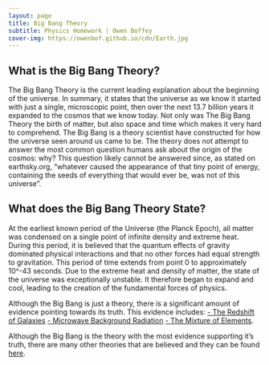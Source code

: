```yaml
---
layout: page
title: Big Bang Theory
subtitle: Physics Homework | Owen Boffey
cover-img: https://owenbof.github.io/cdn/Earth.jpg
---
```


## What is the Big Bang Theory?
The Big Bang Theory is the current leading explanation about the beginning of the universe. In summary, it states that the universe as we know it started with just a single, microscopic point, then over the next 13.7 billion years it expanded to the cosmos that we know today. Not only was The Big Bang Theory the birth of matter, but also space and time which makes it very hard to comprehend. 
The Big Bang is a theory scientist have constructed for how the universe seen around us came to be. The theory does not attempt to answer the most common question humans ask about the origin of the cosmos: why? This question likely cannot be answered since, as stated on earthsky.org, “whatever caused the appearance of that tiny point of energy, containing the seeds of everything that would ever be, was not of this universe”.

## What does the Big Bang Theory State?
At the earliest known period of the Universe (the Planck Epoch), all matter was condensed on a single point of infinite density and extreme heat. During this period, it is believed that the quantum effects of gravity dominated physical interactions and that no other forces had equal strength to gravitation.
This period of time extends from point 0 to approximately 10^-43 seconds. Due to the extreme heat and density of matter, the state of the universe was exceptionally unstable. It therefore began to expand and cool, leading to the creation of the fundamental forces of physics.


Although the Big Bang is just a theory, there is a significant amount of evidence pointing towards its truth. This evidence includes: 
[- The Redshift of Galaxies](/redshift) 
[- Microwave Background Radiation](/microwave-background-radiation)
[- The Mixture of Elements](/mixture-of-elements).

Although the Big Bang is the theory with the most evidence supporting it’s truth, there are many other theories that are believed and they can be found [here](https://physics.owenboffey.com/alternative-theories/).

